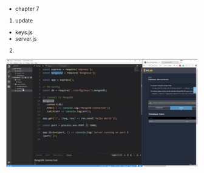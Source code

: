 - chapter 7
1. update
- keys.js
- server.js

2. 
![](images/connecting-to-mongodb-with-mongoose-1.png)
